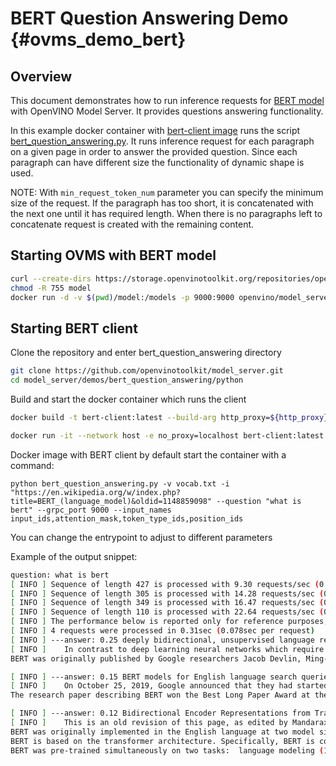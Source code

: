 # BERT Question Answering Demo {#ovms_demo_bert}

## Overview

This document demonstrates how to run inference requests for [BERT model](https://github.com/openvinotoolkit/open_model_zoo/tree/2022.1.0/models/intel/bert-small-uncased-whole-word-masking-squad-int8-0002) with OpenVINO Model Server. It provides questions answering functionality.

In this example docker container with [bert-client image](https://github.com/openvinotoolkit/model_server/blob/releases/2023/2/demos/bert_question_answering/python/Dockerfile) runs the script [bert_question_answering.py](https://github.com/openvinotoolkit/model_server/blob/releases/2023/2/demos/bert_question_answering/python/bert_question_answering.py). It runs inference request for each paragraph on a given page in order to answer the provided question. Since each paragraph can have different size the functionality of dynamic shape is used.

NOTE: With `min_request_token_num` parameter you can specify the minimum size of the request. If the paragraph has too short, it is concatenated with the next one until it has required length. When there is no paragraphs left to concatenate request is created with the remaining content.

## Starting OVMS with BERT model

```bash
curl --create-dirs https://storage.openvinotoolkit.org/repositories/open_model_zoo/2022.1/models_bin/2/bert-small-uncased-whole-word-masking-squad-int8-0002/FP32-INT8/bert-small-uncased-whole-word-masking-squad-int8-0002.bin https://storage.openvinotoolkit.org/repositories/open_model_zoo/2022.1/models_bin/2/bert-small-uncased-whole-word-masking-squad-int8-0002/FP32-INT8/bert-small-uncased-whole-word-masking-squad-int8-0002.xml -o model/1/bert-small-uncased-whole-word-masking-squad-int8-0002.bin -o model/1/bert-small-uncased-whole-word-masking-squad-int8-0002.xml
chmod -R 755 model
docker run -d -v $(pwd)/model:/models -p 9000:9000 openvino/model_server:latest  --model_path /models --model_name bert --port 9000 --shape '{"attention_mask": "(1,-1)", "input_ids": "(1,-1)", "position_ids": "(1,-1)", "token_type_ids": "(1,-1)"}'
```

## Starting BERT client
Clone the repository and enter bert_question_answering directory
```bash
git clone https://github.com/openvinotoolkit/model_server.git
cd model_server/demos/bert_question_answering/python
```
Build and start the docker container which runs the client
```bash
docker build -t bert-client:latest --build-arg http_proxy=${http_proxy} --build-arg https_proxy=${https_proxy} .

docker run -it --network host -e no_proxy=localhost bert-client:latest --grpc_address localhost --grpc_port 9000
```

Docker image with BERT client by default start the container with a command:
```
python bert_question_answering.py -v vocab.txt -i "https://en.wikipedia.org/w/index.php?title=BERT_(language_model)&oldid=1148859098" --question "what is bert" --grpc_port 9000 --input_names input_ids,attention_mask,token_type_ids,position_ids
```
You can change the entrypoint to adjust to different parameters

Example of the output snippet:
```bash
question: what is bert
[ INFO ] Sequence of length 427 is processed with 9.30 requests/sec (0.11 sec per request)
[ INFO ] Sequence of length 305 is processed with 14.28 requests/sec (0.07 sec per request)
[ INFO ] Sequence of length 349 is processed with 16.47 requests/sec (0.061 sec per request)
[ INFO ] Sequence of length 110 is processed with 22.64 requests/sec (0.044 sec per request)
[ INFO ] The performance below is reported only for reference purposes, please use the benchmark_app tool (part of the OpenVINO samples) for any actual measurements.
[ INFO ] 4 requests were processed in 0.31sec (0.078sec per request)
[ INFO ] ---answer: 0.25 deeply bidirectional, unsupervised language representation
[ INFO ]    In contrast to deep learning neural networks which require very large amounts of data, BERT has already been pre-trained which means that it has learnt the representations of the words and sentences as well as the underlying semantic relations that they are connected with. BERT can then be fine-tuned on smaller datasets for specific tasks such as sentiment classification. The pre-trained models are chosen according to the content of the given dataset one uses but also the goal of the task. For example, if the task is a sentiment classification task on financial data, a pre-trained model for the analysis of sentiment of financial text should be chosen. The weights of the original pre-trained models were released on GitHub.[16]
BERT was originally published by Google researchers Jacob Devlin, Ming-Wei Chang, Kenton Lee, and Kristina Toutanova. The design has its origins from pre-training contextual representations, including semi-supervised sequence learning,[17] generative pre-training, ELMo,[18] and ULMFit.[19] Unlike previous models, BERT is a deeply bidirectional, unsupervised language representation, pre-trained using only a plain text corpus. Context-free models such as word2vec or GloVe generate a single word embedding representation for each word in the vocabulary, where BERT takes into account the context for each occurrence of a given word. For instance, whereas the vector for "running" will have the same word2vec vector representation for both of its occurrences in the sentences "He is running a company" and "He is running a marathon", BERT will provide a contextualized embedding that will be different according to the sentence.

[ INFO ] ---answer: 0.15 BERT models for English language search queries
[ INFO ]    On October 25, 2019, Google announced that they had started applying BERT models for English language search queries within the US.[20] On December 9, 2019, it was reported that BERT had been adopted by Google Search for over 70 languages.[21] In October 2020, almost every single English-based query was processed by a BERT model.[22]
The research paper describing BERT won the Best Long Paper Award at the 2019 Annual Conference of the North American Chapter of the Association for Computational Linguistics (NAACL).[23]

[ INFO ] ---answer: 0.12 Bidirectional Encoder Representations from Transformers
[ INFO ]    This is an old revision of this page, as edited by Mandarax (talk | contribs) at 19:01, 8 April 2023 (Correct capitalization). The present address (URL) is a permanent link to this revision, which may differ significantly from the current revision.Bidirectional Encoder Representations from Transformers (BERT) is a family of masked-language models introduced in 2018 by researchers at Google.[1][2] A 2020 literature survey concluded that "in a little over a year, BERT has become a ubiquitous baseline in Natural Language Processing (NLP) experiments counting over 150 research publications analyzing and improving the model."[3]
BERT was originally implemented in the English language at two model sizes:[1] (1) BERTBASE: 12 encoders with 12 bidirectional self-attention heads totaling 110 million parameters, and (2) BERTLARGE: 24 encoders with 16 bidirectional self-attention heads totaling 340 million parameters. Both models were pre-trained on the Toronto BookCorpus[4] (800M words) and English Wikipedia  (2,500M words).
BERT is based on the transformer architecture. Specifically, BERT is composed of Transformer encoder layers.
BERT was pre-trained simultaneously on two tasks:  language modeling (15% of tokens were masked, and the training objective was to predict the original token given its context) and next sentence prediction (the training objective was to classify if two spans of text appeared sequentially in the training corpus).[5] As a result of this training process, BERT learns latent representations of words and sentences in context. After pre-training, BERT can be fine-tuned with fewer resources on smaller datasets to optimize its performance on specific tasks such as NLP tasks (language inference, text classification) and sequence-to-sequence based language generation tasks (question-answering, conversational response generation).[1][6] The pre-training stage is significantly more computationally expensive than fine-tuning.
```
